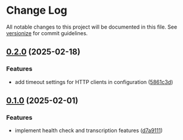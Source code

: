 # Change Log

All notable changes to this project will be documented in this file. See [versionize](https://github.com/versionize/versionize) for commit guidelines.

<a name="0.2.0"></a>
## [0.2.0](https://www.github.com/ggwozdz90/speech-to-text-api-client/releases/tag/v0.2.0) (2025-02-18)

### Features

* add timeout settings for HTTP clients in configuration ([5861c3d](https://www.github.com/ggwozdz90/speech-to-text-api-client/commit/5861c3da90469d0277a3a13ca99d94dcdb5e205d))

<a name="0.1.0"></a>
## [0.1.0](https://www.github.com/ggwozdz90/speech-to-text-api-client/releases/tag/v0.1.0) (2025-02-01)

### Features

* implement health check and transcription features ([d7a9111](https://www.github.com/ggwozdz90/speech-to-text-api-client/commit/d7a91112065ac2eac9539a714fb2fe8cdda7cbba))

